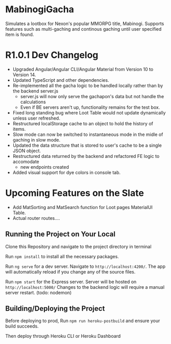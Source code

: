 # MabinogiGacha

Simulates a lootbox for Nexon's popular MMORPG title, Mabinogi. Supports features such as multi-gaching and continous gaching until user specified item is found.

# R1.0.1 Dev Changelog

- Upgraded Angular/Angular CLI/Angular Material from Version 10 to Version 14.
- Updated TypeScript and other dependencies.
- Re-implemented all the gacha logic to be handled locally rather than by the backend server.js
  - server.js will now only serve the gachapon's data but not handle the calculations
  - Even if BE servers aren't up, functionality remains for the test box.
- Fixed long standing bug where Loot Table would not update dynamically unless user refreshed.
- Restructured localStorage cache to an object to hold the history of items.
- Slow mode can now be switched to instantaneous mode in the midle of gaching in slow mode.
- Updated the data structure that is stored to user's cache to be a single JSON object.
- Restructured data returned by the backend and refactored FE logic to accomodate
  - new endpoints created
- Added visual support for dye colors in console tab.

# Upcoming Features on the Slate 
- Add MatSorting and MatSearch function for Loot pages MaterialUI Table.
- Actual router routes....

## Running the Project on Your Local

Clone this Repository and navigate to the project directory in terminal

Run `npm install` to install all the necessary packages.

Run `ng serve` for a dev server. Navigate to `http://localhost:4200/`. The app will automatically reload if you change any of the source files.

Run `npm start` for the Express server. Server will be hosted on `http://localhost:5000/` Changes to the backend logic will require a manual server restart. (todo: nodemon)

## Building/Deploying the Project 
 
 Before deploying to prod, Run `npm run heroku-postbuild` and ensure your build succeeds. 

 Then deploy through Heroku CLI or Heroku Dashboard
